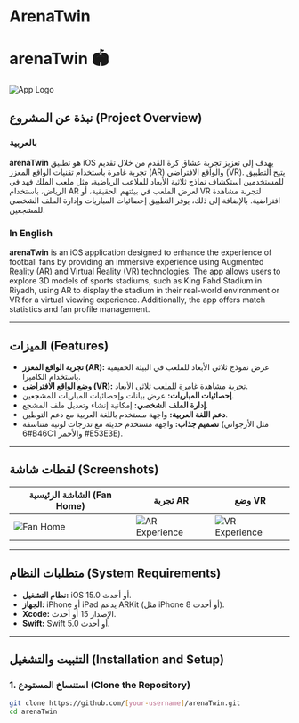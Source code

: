 # ArenaTwin
# arenaTwin 🏟️

![App Logo](Resources/Assets/Assets.xcassets/app_logo.imageset/app_logo.png)

## نبذة عن المشروع (Project Overview)

### بالعربية
**arenaTwin** هو تطبيق iOS يهدف إلى تعزيز تجربة عشاق كرة القدم من خلال تقديم تجربة غامرة باستخدام تقنيات الواقع المعزز (AR) والواقع الافتراضي (VR). يتيح التطبيق للمستخدمين استكشاف نماذج ثلاثية الأبعاد للملاعب الرياضية، مثل ملعب الملك فهد في الرياض، باستخدام AR لعرض الملعب في بيئتهم الحقيقية، أو VR لتجربة مشاهدة افتراضية. بالإضافة إلى ذلك، يوفر التطبيق إحصائيات المباريات وإدارة الملف الشخصي للمشجعين.

### In English
**arenaTwin** is an iOS application designed to enhance the experience of football fans by providing an immersive experience using Augmented Reality (AR) and Virtual Reality (VR) technologies. The app allows users to explore 3D models of sports stadiums, such as King Fahd Stadium in Riyadh, using AR to display the stadium in their real-world environment or VR for a virtual viewing experience. Additionally, the app offers match statistics and fan profile management.

---

## الميزات (Features)

- **تجربة الواقع المعزز (AR):** عرض نموذج ثلاثي الأبعاد للملعب في البيئة الحقيقية باستخدام الكاميرا.
- **وضع الواقع الافتراضي (VR):** تجربة مشاهدة غامرة للملعب ثلاثي الأبعاد.
- **إحصائيات المباريات:** عرض بيانات وإحصائيات المباريات للمشجعين.
- **إدارة الملف الشخصي:** إمكانية إنشاء وتعديل ملف المشجع.
- **دعم اللغة العربية:** واجهة مستخدم باللغة العربية مع دعم التوطين.
- **تصميم جذاب:** واجهة مستخدم حديثة مع تدرجات لونية متناسقة (مثل الأرجواني #6B46C1 والأحمر #E53E3E).

---

## لقطات شاشة (Screenshots)

| الشاشة الرئيسية (Fan Home) | تجربة AR | وضع VR |
|-----------------------------|----------|--------|
| ![Fan Home](screenshots/fan_home.png) | ![AR Experience](screenshots/ar_experience.png) | ![VR Experience](screenshots/vr_experience.png) |

---

## متطلبات النظام (System Requirements)

- **نظام التشغيل:** iOS 15.0 أو أحدث.
- **الجهاز:** iPhone أو iPad يدعم ARKit (مثل iPhone 8 أو أحدث).
- **Xcode:** الإصدار 15 أو أحدث.
- **Swift:** Swift 5.0 أو أحدث.

---

## التثبيت والتشغيل (Installation and Setup)

### 1. استنساخ المستودع (Clone the Repository)
```bash
git clone https://github.com/[your-username]/arenaTwin.git
cd arenaTwin
